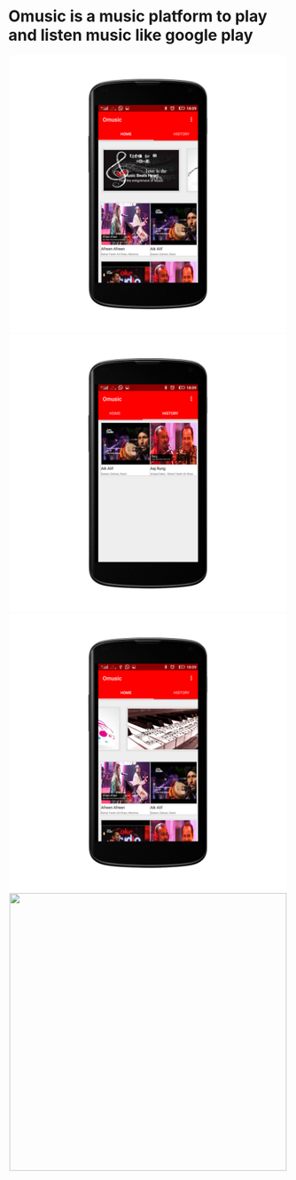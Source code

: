 # Omusic is a music platform to play and listen music like google play
<p align="center">
  <img src="https://github.com/AbijayAnandRS/Omusic/blob/master/ScreenShots/Screenshot_2017-12-17-18-09-32_nexus4_portrait.png" width="500" height="500"/>
   <img src="https://github.com/AbijayAnandRS/Omusic/blob/master/ScreenShots/Screenshot_2017-12-17-18-09-39_nexus4_portrait.png" width="500" height="500"/>
   <img src="https://github.com/AbijayAnandRS/Omusic/blob/master/ScreenShots/Screenshot_2017-12-17-18-09-55_nexus4_portrait.png" width="500" height="500"/>
  <img src="https://github.com/AbijayAnandRS/Omusic/blob/master/ScreenShots/Screenshot_2017-12-17-18-09-26_nexus4_portrait.png" width="500" height="500"/>
  </p>
